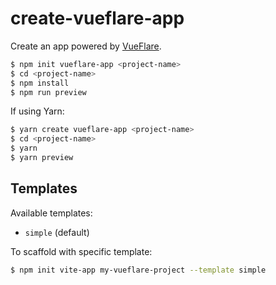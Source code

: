 # create-vueflare-app

Create an app powered by [VueFlare](https://github.com/vueflare/vueflare).

```bash
$ npm init vueflare-app <project-name>
$ cd <project-name>
$ npm install
$ npm run preview
```

If using Yarn:

```bash
$ yarn create vueflare-app <project-name>
$ cd <project-name>
$ yarn
$ yarn preview
```

## Templates

Available templates:

- `simple` (default)


To scaffold with specific template:

```bash
$ npm init vite-app my-vueflare-project --template simple
```

